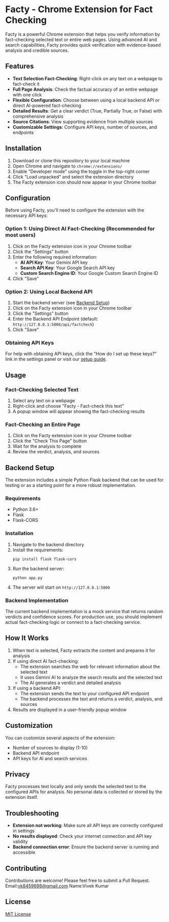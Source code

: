 # Facty - Chrome Extension for Fact Checking

Facty is a powerful Chrome extension that helps you verify information by fact-checking selected text or entire web pages. Using advanced AI and search capabilities, Facty provides quick verification with evidence-based analysis and credible sources.

## Features

- **Text Selection Fact-Checking**: Right-click on any text on a webpage to fact-check it
- **Full Page Analysis**: Check the factual accuracy of an entire webpage with one click
- **Flexible Configuration**: Choose between using a local backend API or direct AI-powered fact-checking
- **Detailed Results**: Get a clear verdict (True, Partially True, or False) with comprehensive analysis
- **Source Citations**: View supporting evidence from multiple sources
- **Customizable Settings**: Configure API keys, number of sources, and endpoints

## Installation

1. Download or clone this repository to your local machine
2. Open Chrome and navigate to `chrome://extensions/`
3. Enable "Developer mode" using the toggle in the top-right corner
4. Click "Load unpacked" and select the extension directory
5. The Facty extension icon should now appear in your Chrome toolbar

## Configuration

Before using Facty, you'll need to configure the extension with the necessary API keys:

### Option 1: Using Direct AI Fact-Checking (Recommended for most users)

1. Click on the Facty extension icon in your Chrome toolbar
2. Click the "Settings" button
3. Enter the following required information:
   - **AI API Key**: Your Gemini API key
   - **Search API Key**: Your Google Search API key
   - **Custom Search Engine ID**: Your Google Custom Search Engine ID
4. Click "Save"

### Option 2: Using Local Backend API

1. Start the backend server (see [Backend Setup](#backend-setup))
2. Click on the Facty extension icon in your Chrome toolbar
3. Click the "Settings" button
4. Enter the Backend API Endpoint (default: `http://127.0.0.1:5000/api/factcheck`)
5. Click "Save"

### Obtaining API Keys

For help with obtaining API keys, click the "How do I set up these keys?" link in the settings panel or visit our [setup guide](https://foil-gambler-665.notion.site/Facty-1ba60f1b8c6d80979aaad3b8ba75d08e).

## Usage

### Fact-Checking Selected Text

1. Select any text on a webpage
2. Right-click and choose "Facty - Fact-check this text"
3. A popup window will appear showing the fact-checking results

### Fact-Checking an Entire Page

1. Click on the Facty extension icon in your Chrome toolbar
2. Click the "Check This Page" button
3. Wait for the analysis to complete
4. Review the verdict, analysis, and sources

## Backend Setup

The extension includes a simple Python Flask backend that can be used for testing or as a starting point for a more robust implementation.

### Requirements
- Python 3.6+
- Flask
- Flask-CORS

### Installation

1. Navigate to the backend directory
2. Install the requirements:
   ```
   pip install flask flask-cors
   ```
3. Run the backend server:
   ```
   python app.py
   ```
4. The server will start on `http://127.0.0.1:5000`

### Backend Implementation

The current backend implementation is a mock service that returns random verdicts and confidence scores. For production use, you should implement actual fact-checking logic or connect to a fact-checking service.

## How It Works

1. When text is selected, Facty extracts the content and prepares it for analysis
2. If using direct AI fact-checking:
   - The extension searches the web for relevant information about the selected text
   - It uses Gemini AI to analyze the search results and the selected text
   - The AI generates a verdict and detailed analysis
3. If using a backend API:
   - The extension sends the text to your configured API endpoint
   - The backend processes the text and returns a verdict, analysis, and sources
4. Results are displayed in a user-friendly popup window

## Customization

You can customize several aspects of the extension:
- Number of sources to display (1-10)
- Backend API endpoint
- API keys for AI and search services

## Privacy

Facty processes text locally and only sends the selected text to the configured APIs for analysis. No personal data is collected or stored by the extension itself.

## Troubleshooting

- **Extension not working**: Make sure all API keys are correctly configured in settings
- **No results displayed**: Check your internet connection and API key validity
- **Backend connection error**: Ensure the backend server is running and accessible

## Contributing

Contributions are welcome! Please feel free to submit a Pull Request.
Email:vk8459698@gmail.com
Name:Vivek Kumar
## License

[MIT License](LICENSE)
